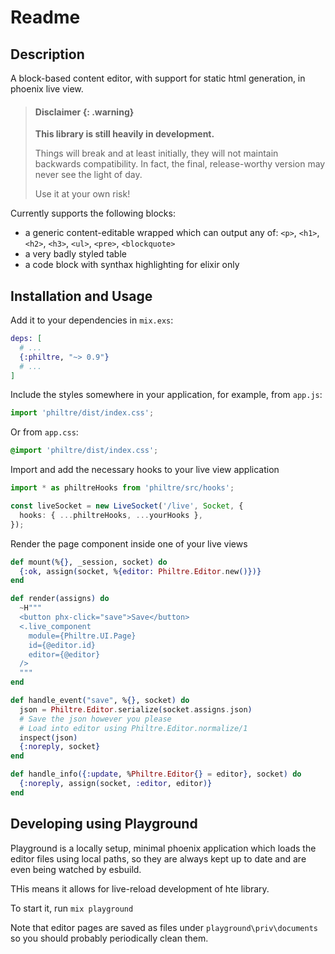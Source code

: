 # Readme

## Description

A block-based content editor, with support for static html generation, in phoenix live view.

> #### Disclaimer {: .warning}
>
> **This library is still heavily in development.**
>
> Things will break and at least initially, they
> will not maintain backwards compatibility. In fact, the final, release-worthy version may never
> see the light of day.
>
> Use it at your own risk!

Currently supports the following blocks:

- a generic content-editable wrapped which can output any of:
  `<p>`, `<h1>`, `<h2>`, `<h3>`, `<ul>`, `<pre>`, `<blockquote>`
- a very badly styled table
- a code block with synthax highlighting for elixir only

## Installation and Usage

Add it to your dependencies in `mix.exs`:

```elixir
deps: [
  # ...
  {:philtre, "~> 0.9"}
  # ...
]
```

Include the styles somewhere in your application, for example, from `app.js`:

```typescript
import 'philtre/dist/index.css';
```

Or from `app.css`:

```css
@import 'philtre/dist/index.css';
```

Import and add the necessary hooks to your live view application

```typescript
import * as philtreHooks from 'philtre/src/hooks';

const liveSocket = new LiveSocket('/live', Socket, {
  hooks: { ...philtreHooks, ...yourHooks },
});
```

Render the page component inside one of your live views

```elixir
def mount(%{}, _session, socket) do
  {:ok, assign(socket, %{editor: Philtre.Editor.new()})}
end

def render(assigns) do
  ~H"""
  <button phx-click="save">Save</button>
  <.live_component
    module={Philtre.UI.Page}
    id={@editor.id}
    editor={@editor}
  />
  """
end

def handle_event("save", %{}, socket) do
  json = Philtre.Editor.serialize(socket.assigns.json)
  # Save the json however you please
  # Load into editor using Philtre.Editor.normalize/1
  inspect(json)
  {:noreply, socket}
end

def handle_info({:update, %Philtre.Editor{} = editor}, socket) do
  {:noreply, assign(socket, :editor, editor)}
end
```

## Developing using Playground

Playground is a locally setup, minimal phoenix application which loads the editor files using local paths, so they are always kept up to date and are even being watched by esbuild.

THis means it allows for live-reload development of hte library.

To start it, run `mix playground`

Note that editor pages are saved as files under `playground\priv\documents` so you should probably periodically clean them.
